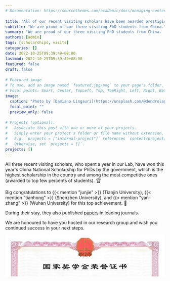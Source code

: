 ```yaml
---
# Documentation: https://sourcethemes.com/academic/docs/managing-content/

title: "All of our recent visiting scholars have been awarded prestigious scholarships"
subtitle: "We are proud of our three visiting PhD students from China."
summary: "We are proud of our three visiting PhD students from China. :trophy:"
authors: [admin]
tags: [scholarships, visits]
categories: []
date: 2022-10-25T09:39:49+08:00
lastmod: 2022-10-25T09:39:49+08:00
featured: false
draft: false

# Featured image
# To use, add an image named `featured.jpg/png` to your page's folder.
# Focal points: Smart, Center, TopLeft, Top, TopRight, Left, Right, BottomLeft, Bottom, BottomRight.
image:
  caption: "Photo by [Damiano Lingauri](https://unsplash.com/@dendrolago89) on [Unsplash](https://unsplash.com/)."
  focal_point: ""
  preview_only: false

# Projects (optional).
#   Associate this post with one or more of your projects.
#   Simply enter your project's folder or file name without extension.
#   E.g. `projects = ["internal-project"]` references `content/project/deep-learning/index.md`.
#   Otherwise, set `projects = []`.
projects: []
---
```


All three recent visiting scholars, who spent a year in our Lab, have won this year's China National Scholarship for PhDs by the government, which is the highest scholarship in the country and among the most competitive ones (awarded to top few percents of students). :trophy:

Big congratulations to {{< mention "junjie" >}} (Tianjin University), {{< mention "tianhong" >}} (Shenzhen University), and {{< mention "yan-zhang" >}} (Wuhan University) for this top achievement. :clap:

During their stay, they also published [papers](/publication/) in leading journals.

We are honoured to have you hosted in our research group and wish you continued success in your next steps.

![](certificate.png)
